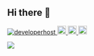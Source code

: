 ## Hi there 👋

<p align="left">
  <a href="https://github.com/developerhost/developerhost/">
    <img src="https://komarev.com/ghpvc/?username=developerhost" alt="developerhost" />
  </a>
  <a href="https://github.com/developerhost">
    <img height="20" src="https://img.shields.io/github/followers/developerhost?label=follow&logo=github&style=flat" />
  </a>
  <a href="http://qiita.com/app_js">
    <img height="20" src="https://qiita-badge.apiapi.app/s/app_js/posts.svg" />
  </a>
  <//qiita.com/yutkat">
    <img height="20" src="https://qiita-badge.apiapi.app/s/app_js/contributions.svg" />
  </a>
</p>

![](https://github-profile-summary-cards.vercel.app/api/cards/profile-details?username=developerhost&theme=dracula)

<!--
**developerhost/developerhost** is a ✨ _special_ ✨ repository because its `README.md` (this file) appears on your GitHub profile.

Here are some ideas to get you started:

- 🔭 I’m currently working on ...
- 🌱 I’m currently learning ...
- 👯 I’m looking to collaborate on ...
- 🤔 I’m looking for help with ...
- 💬 Ask me about ...
- 📫 How to reach me: ...
- 😄 Pronouns: ...
- ⚡ Fun fact: ...
-->

